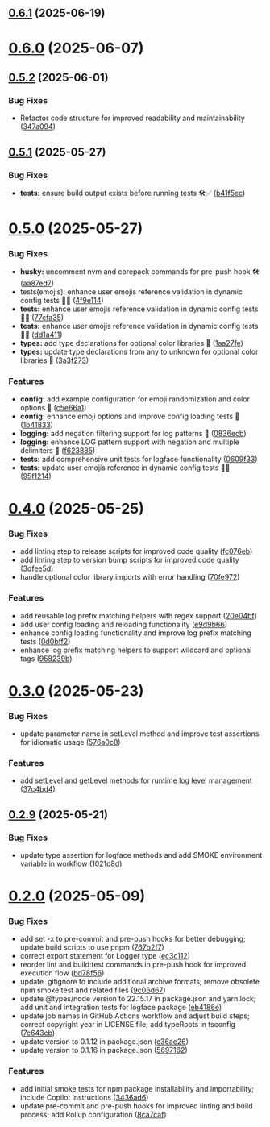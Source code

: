 ## [0.6.1](https://github.com/variablesoftware/logface/compare/v0.6.0...v0.6.1) (2025-06-19)

# [0.6.0](https://github.com/variablesoftware/logface/compare/v0.5.2...v0.6.0) (2025-06-07)

## [0.5.2](https://github.com/variablesoftware/logface/compare/v0.5.1...v0.5.2) (2025-06-01)


### Bug Fixes

* Refactor code structure for improved readability and maintainability ([347a094](https://github.com/variablesoftware/logface/commit/347a09407f466e26cddc7180de3deb98c3912d83))

## [0.5.1](https://github.com/variablesoftware/logface/compare/v0.5.0...v0.5.1) (2025-05-27)


### Bug Fixes

* **tests:** ensure build output exists before running tests 🛠️✅ ([b41f5ec](https://github.com/variablesoftware/logface/commit/b41f5ec65c3ae53f4cf81fa5d688dcf5d3d3629f))

# [0.5.0](https://github.com/variablesoftware/logface/compare/v0.4.0...v0.5.0) (2025-05-27)


### Bug Fixes

* **husky:** uncomment nvm and corepack commands for pre-push hook 🛠️ ([aa87ed7](https://github.com/variablesoftware/logface/commit/aa87ed7c181012f667252a17fa015a1394b7a5d1))
* tests(emojis): enhance user emojis reference validation in dynamic config tests 🐞✨ ([4f9e114](https://github.com/variablesoftware/logface/commit/4f9e114f0e577a042b695db1e4687b3f0f8c6871))
* **tests:** enhance user emojis reference validation in dynamic config tests 🐞✨ ([77cfa35](https://github.com/variablesoftware/logface/commit/77cfa359e7a136dc128c3e7b8d78dbc1291b024e))
* **tests:** enhance user emojis reference validation in dynamic config tests 🐞✨ ([dd1a411](https://github.com/variablesoftware/logface/commit/dd1a4112392d224a2f5691025f15c079d393c5cb))
* **types:** add type declarations for optional color libraries 🎨 ([1aa27fe](https://github.com/variablesoftware/logface/commit/1aa27fe9dcff5fac1118f21ffa9c2a556eb25876))
* **types:** update type declarations from any to unknown for optional color libraries 🎨 ([3a3f273](https://github.com/variablesoftware/logface/commit/3a3f273fb6dc862ab7d99aa0af8811372e238b2d))


### Features

* **config:** add example configuration for emoji randomization and color options 🎉 ([c5e66a1](https://github.com/variablesoftware/logface/commit/c5e66a1c91a6ea29001ab5883c5b6965585764a6))
* **config:** enhance emoji options and improve config loading tests 🎉 ([1b41833](https://github.com/variablesoftware/logface/commit/1b41833244302123edb56469fc4bc5d5613e6f26))
* **logging:** add negation filtering support for log patterns 🎉 ([0836ecb](https://github.com/variablesoftware/logface/commit/0836ecb44cbd2547561a060f7222b14f5c3dcc21))
* **logging:** enhance LOG pattern support with negation and multiple delimiters 🎉 ([f623885](https://github.com/variablesoftware/logface/commit/f623885499c0fa721df05b8ffce03ab25cba537c))
* **tests:** add comprehensive unit tests for logface functionality ([0609f33](https://github.com/variablesoftware/logface/commit/0609f33d147530a7bcb3b67d3f4e70a760884a05))
* **tests:** update user emojis reference in dynamic config tests 🐞✨ ([95f1214](https://github.com/variablesoftware/logface/commit/95f1214425a575def80d13ee3c819bf807b27aab))

# [0.4.0](https://github.com/variablesoftware/logface/compare/v0.3.0...v0.4.0) (2025-05-25)


### Bug Fixes

* add linting step to release scripts for improved code quality ([fc076eb](https://github.com/variablesoftware/logface/commit/fc076ebb49c16970af7dd8674bfb3785e46b9645))
* add linting step to version bump scripts for improved code quality ([3dfee5d](https://github.com/variablesoftware/logface/commit/3dfee5db027d6274f43216935b9ee121387b8bc2))
* handle optional color library imports with error handling ([70fe972](https://github.com/variablesoftware/logface/commit/70fe97212afa954cec6f222cdb4d8a63f42e0f4f))


### Features

* add reusable log prefix matching helpers with regex support ([20e04bf](https://github.com/variablesoftware/logface/commit/20e04bf2b4d040b89244c1d25b426f9baf50766c))
* add user config loading and reloading functionality ([e9d9b66](https://github.com/variablesoftware/logface/commit/e9d9b66c4dcdb543dcab89427d4e41349c8bb359))
* enhance config loading functionality and improve log prefix matching tests ([0d0bff2](https://github.com/variablesoftware/logface/commit/0d0bff2cdae60c78d7e521befd69017e53d5ebb8))
* enhance log prefix matching helpers to support wildcard and optional tags ([958239b](https://github.com/variablesoftware/logface/commit/958239b71761517d43d7a307ec1e4be6b78466cd))

# [0.3.0](https://github.com/variablesoftware/logface/compare/v0.2.9...v0.3.0) (2025-05-23)

### Bug Fixes

- update parameter name in setLevel method and improve test assertions for idiomatic usage ([576a0c8](https://github.com/variablesoftware/logface/commit/576a0c87f8444eac19f6f5dff0cca09e2324d2b0))

### Features

- add setLevel and getLevel methods for runtime log level management ([37c4bd4](https://github.com/variablesoftware/logface/commit/37c4bd47eb49d979f1423513da7ffa9a8844206e))

## [0.2.9](https://github.com/variablesoftware/logface/compare/v0.2.8...v0.2.9) (2025-05-21)

### Bug Fixes

- update type assertion for logface methods and add SMOKE environment variable in workflow ([1021d8d](https://github.com/variablesoftware/logface/commit/1021d8d6026212ef8979ce1b3a76e36671dd0018))

# [0.2.0](https://github.com/variablesoftware/logface/compare/v0.1.3...v0.2.0) (2025-05-09)

### Bug Fixes

- add set -x to pre-commit and pre-push hooks for better debugging; update build scripts to use pnpm ([767b2f7](https://github.com/variablesoftware/logface/commit/767b2f7b6bd748b917b20772822efd8c97fc34f4))
- correct export statement for Logger type ([ec3c112](https://github.com/variablesoftware/logface/commit/ec3c112584a120731c2f7e90b6c9369edaf694c3))
- reorder lint and build:test commands in pre-push hook for improved execution flow ([bd78f56](https://github.com/variablesoftware/logface/commit/bd78f5648424cee4e47d9b6b10a031f3f90f524d))
- update .gitignore to include additional archive formats; remove obsolete npm smoke test and related files ([9c06d67](https://github.com/variablesoftware/logface/commit/9c06d6738e68dbeef68704e98e92b28579c76da7))
- update @types/node version to 22.15.17 in package.json and yarn.lock; add unit and integration tests for logface package ([eb4186e](https://github.com/variablesoftware/logface/commit/eb4186e35f5d32ca332c10ebcedb9448632f9253))
- update job names in GitHub Actions workflow and adjust build steps; correct copyright year in LICENSE file; add typeRoots in tsconfig ([7c643cb](https://github.com/variablesoftware/logface/commit/7c643cb6a6cf675e3c24e65d6af443db34166f31))
- update version to 0.1.12 in package.json ([c36ae26](https://github.com/variablesoftware/logface/commit/c36ae263d8269cd1879c1d8150395d08dfbcc863))
- update version to 0.1.16 in package.json ([5697162](https://github.com/variablesoftware/logface/commit/56971622a6e67e04b67dd5c5f27b4f724d9a63b1))

### Features

- add initial smoke tests for npm package installability and importability; include Copilot instructions ([3436ad6](https://github.com/variablesoftware/logface/commit/3436ad64e49a15af59b6076cb117522d7dc330f1))
- update pre-commit and pre-push hooks for improved linting and build process; add Rollup configuration ([8ca7caf](https://github.com/variablesoftware/logface/commit/8ca7caff484004f28d6d97d6869455ab69bee9f1))
